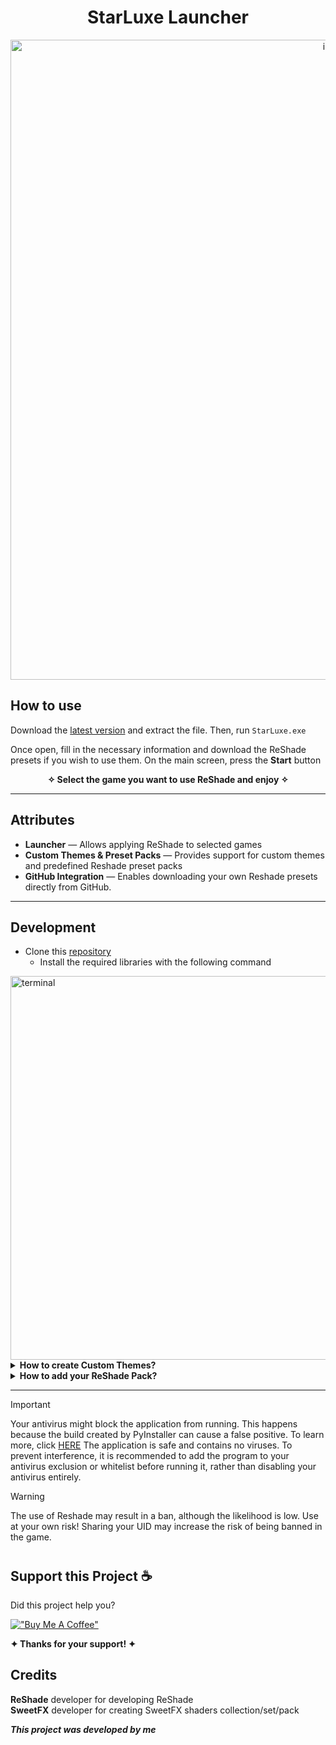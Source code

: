 <h1 align="center">StarLuxe Launcher</h1>

<p align="center">
	<img width="1024" height="1024" src="https://github.com/user-attachments/assets/1a7ee5a5-b672-4b08-b90d-ce36272a675c"  alt="image"/>
</p>


## How to use
Download the [latest version](https://github.com/Dimitri-Matheus/HSR-Script/releases) and extract the file. Then, run `StarLuxe.exe`

Once open, fill in the necessary information and download the ReShade presets if you wish to use them. 
On the main screen, press the **Start** button
<p align="center">
	<b>✧ Select the game you want to use ReShade and enjoy ✧</b>
</p>

---

## Attributes
- **Launcher** — Allows applying ReShade to selected games
- **Custom Themes & Preset Packs** — Provides support for custom themes and predefined Reshade preset packs
- **GitHub Integration** — Enables downloading your own Reshade presets directly from GitHub.

---

## Development

- Clone this [repository](https://github.com/Dimitri-Matheus/HSR-Script.git)
   - Install the required libraries with the following command

<img width="1460" height="614" alt="terminal" src="https://github.com/user-attachments/assets/edf80a22-b281-43f0-a8ca-38ff2bad2ac9" />

<details>
<summary><strong>How to create Custom Themes?</strong></summary>
   
1. Download [CTkThemeMaker](https://github.com/Akascape/CTkThemeMaker?tab=readme-ov-file)
2. Navigate to the `theme/` directory, copy `default.json` and rename the copy (e.g. `custom_theme.json`)  
3. Launch **CTkThemeMaker**, load `custom_theme.json` and edit each section according to your preference  
   - Once your theme is saved, open the `settings.json` file and update the **Launcher** section to point to your new theme:

     ```json
     "Launcher": {
       "gui_theme": "theme\\custom_theme.json",
       "last_played_game": ""
     }
     ```
4. Check the [documentation](https://customtkinter.tomschimansky.com/documentation/color/) to learn more!
</details>

<details>
<summary><strong>How to add your ReShade Pack?</strong></summary>

1. Create a GitHub repo and add a `Presets/` folder with your .ini files
   - In the `settings.json` file, set the `preset_folder` value to match the folder name you configured in your GitHub repository.
 	Don’t forget to set your **GitHub username** and **repository name** as well:

    ```json
    "Account": {
      "github_name": "your-username",
      "preset_folder": "Presets/",
      "repository_name": "your-repo"
     }
     ```
   - Also, define the names of the preset packages you added:
    ```json
    "Packages": {
        "available": [
            "Name_preset_1",
            "Name_preset_2"
	],
     }
     ```
2. Restart `StarLuxe.exe` and download your preset from the Preset section
</details>

---

> [!IMPORTANT]
> Your antivirus might block the application from running. 
> This happens because the build created by PyInstaller can cause a false positive. To learn more, click [HERE](https://nitratine.net/blog/post/issues-when-using-auto-py-to-exe/#my-antivirus-detected-the-exe-as-a-virus)
> The application is safe and contains no viruses. To prevent interference, it is recommended to add the program to your antivirus exclusion or whitelist before running it, rather than disabling your antivirus entirely.

> [!WARNING]
> The use of Reshade may result in a ban, although the likelihood is low.
> Use at your own risk! Sharing your UID may increase the risk of being banned in the game.


#

## Support this Project ☕

Did this project help you?

[!["Buy Me A Coffee"](https://www.buymeacoffee.com/assets/img/custom_images/orange_img.png)](https://buymeacoffee.com/dimitrimath)

**✦ Thanks for your support! ✦**

## Credits
<p>
	<b>ReShade</b> developer for developing ReShade
	<br>
	<b>SweetFX</b> developer for creating SweetFX shaders collection/set/pack
	<br>
</p>

***This project was developed by me***

